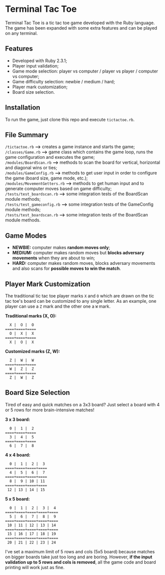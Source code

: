 # Terminal Tac Toe 

Terminal Tac Toe is a tic tac toe game developed with the Ruby language. The game has been expanded
with some extra features and can be played on any terminal.

## Features

* Developed with Ruby 2.3.1;
* Player input validation;
* Game mode selection: player vs computer / player vs player / computer vs computer;
* Game difficulty selection: newbie / medium / hard;
* Player mark customization;
* Board size selection.

## Installation

To run the game, just clone this repo and execute ```tictactoe.rb```.

## File Summary

```/tictactoe.rb``` **-->** creates a game instance and starts the game; <br/>
```/classes/Game.rb``` **-->** game class which contains the game loop, runs the game configuration and executes the game; <br/>
```/modules/BoardScan.rb``` **-->** methods to scan the board for vertical, horizontal and diagonal wins or ties; <br/>
```/modules/GameConfig.rb``` **-->** methods to get user input in order to configure the game (board size, game mode, etc.); <br/>
```/modules/MovementGetters.rb``` **-->** methods to get human input and to generate computer moves based on game difficulty; <br/>
```/tests/test_boardscan.rb``` **-->** some integration tests of the BoardScan module methods; <br/>
```/tests/test_gameconfig.rb``` **-->** some integration tests of the GameConfig module methods; <br/>
```/tests/test_boardscan.rb``` **-->** some integration tests of the BoardScan module methods. <br/>

## Game Modes

* **NEWBIE:** computer makes **random moves only**;
* **MEDIUM:** computer makes random moves but **blocks adversary movements** when they are about to win;
* **HARD:** computer makes random moves, blocks adversary movements and also scans for **possible moves to win the match**.

## Player Mark Customization

The traditional tic tac toe player marks ```X``` and ```O``` which are drawn on the tic tac toe's board can be customized to any single letter. As an example, one player can use a ```Z``` mark and the other one a ```W``` mark. 

**Traditional marks (X, O):**

```
  X |  O |  O
====+====+====
  O |  X |  X
====+====+==== 
  X |  O |  X 
```

**Customized marks (Z, W):**

```
  Z |  W |  W
====+====+====
  W |  Z |  Z
====+====+==== 
  Z |  W |  Z 
```


## Board Size Selection

Tired of easy and quick matches on a 3x3 board? Just select a board with 4 or 5 rows for more brain-intensive matches!

**3 x 3 board:**
```
  0 |  1 |  2
====+====+====
  3 |  4 |  5
====+====+==== 
  6 |  7 |  8 
```

**4 x 4 board:**
```
  0 |  1 |  2 |  3
====+====+====+====
  4 |  5 |  6 |  7
====+====+====+==== 
  8 |  9 | 10 | 11
====+====+====+====
 12 | 13 | 14 | 15
```

**5 x 5 board:**
```
  0 |  1 |  2 |  3 |  4
====+====+====+====+====
  5 |  6 |  7 |  8 |  9
====+====+====+====+====
 10 | 11 | 12 | 13 | 14
====+====+====+====+====
 15 | 16 | 17 | 18 | 19
====+====+====+====+====
 20 | 21 | 22 | 23 | 24
 ```

I've set a maximum limit of 5 rows and cols (5x5 board) because matches on bigger boards take just too long and are boring. 
However, **if the input validation up to 5 rows and cols is removed**, all the game code and board printing will work just as fine.
